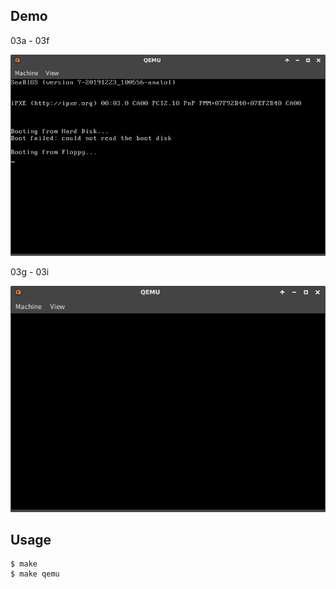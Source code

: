 ## Demo

03a - 03f

![template](https://github.com/watermelon892/OSPractice/blob/master/03/pic/03.png)

03g - 03i

![template](https://github.com/watermelon892/OSPractice/blob/master/03/pic/03g.png)

## Usage

```
$ make
$ make qemu
```
